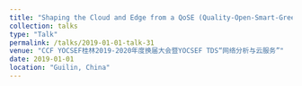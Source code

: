 ```yaml
---
title: "Shaping the Cloud and Edge from a QoSE (Quality-Open-Smart-Green) Perspective"
collection: talks
type: "Talk"
permalink: /talks/2019-01-01-talk-31
venue: "CCF YOCSEF桂林2019-2020年度换届大会暨YOCSEF TDS“网络分析与云服务”"
date: 2019-01-01
location: "Guilin, China"
---
```

